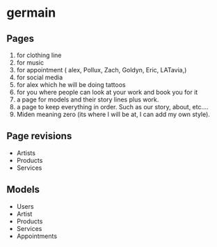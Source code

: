 # germain

## Pages
1. for clothing line 
2. for music
3. for appointment ( alex, Pollux, Zach, Goldyn, Eric, LATavia,) 
4. for social media 
5. for alex which he will be doing tattoos 
6. for you where people can look at your work and book you for it
7. a page for models and their story lines plus work.
8. a page to keep everything in order. Such as our story, about, etc....
9. Miden meaning zero (its where I will be at, I can add my own style).

## Page revisions
- Artists
- Products
- Services

## Models
- Users
- Artist
- Products
- Services
- Appointments